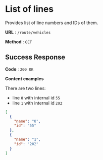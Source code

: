 # List of lines

Provides list of line numbers and IDs of them.

**URL** : `/route/vehicles`

**Method** : `GET`

## Success Response

**Code** : `200 OK`

**Content examples**

There are two lines:
- line `0` with internal id `55` 
- line `1` with internal id `202`

```json
[
  {
    "name": "0",
    "id": "55"
  },
  {
    "name": "1",
    "id": "202"
  }
]
```